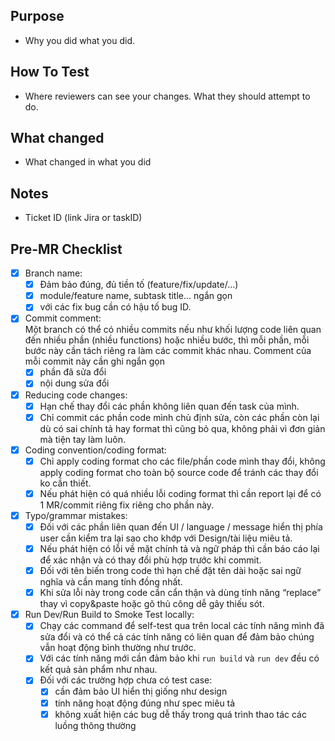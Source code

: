 ## Purpose
- Why you did what you did.

## How To Test
- Where reviewers can see your changes. What they should attempt to do.

## What changed
- What changed in what you did

## Notes
- Ticket ID (link Jira or taskID)

## Pre-MR Checklist
- [X] Branch name: 
  - [X] Đảm bảo đúng, đủ tiền tố (feature/fix/update/…)
  - [X] module/feature name, subtask title… ngắn gọn
  - [X] với các fix bug cần có hậu tố bug ID.
- [X] Commit comment:\
Một branch có thể có nhiều commits nếu như khối lượng code liên quan đến nhiều phần (nhiều functions) hoặc nhiều bước, thì mỗi phần, mỗi bước này cần tách riêng ra làm các commit khác nhau. Comment của mỗi commit này cần ghi ngắn gọn
  - [X] phần đã sửa đổi
  - [X] nội dung sửa đổi
- [X] Reducing code changes:
  - [X] Hạn chế thay đổi các phần không liên quan đến task của mình.
  - [X] Chỉ commit các phần code mình chủ định sửa, còn các phần còn lại dù có sai chính tả hay format thì cũng bỏ qua, không phải vì đơn giản mà tiện tay làm luôn.
- [X] Coding convention/coding format:
  - [X] Chỉ apply coding format cho các file/phần code mình thay đổi, không apply coding format cho toàn bộ source code để tránh các thay đổi ko cần thiết.
  - [X] Nếu phát hiện có quá nhiều lỗi coding format thì cần report lại để có 1 MR/commit riêng fix riêng cho phần này.
- [X] Typo/grammar mistakes:
  - [X] Đối với các phần liên quan đến UI / language / message hiển thị phía user cần kiểm tra lại sao cho khớp với Design/tài liệu miêu tả. 
  - [X] Nếu phát hiện có lỗi về mặt chính tả và ngữ pháp thì cần báo cáo lại để xác nhận và có thay đổi phù hợp trước khi commit.
  - [X] Đối với tên biến trong code thì hạn chế đặt tên dài hoặc sai ngữ nghĩa và cần mang tính đồng nhất. 
  - [X] Khi sửa lỗi này trong code cần cẩn thận và dùng tính năng “replace” thay vì copy&paste hoặc gõ thủ công dễ gây thiếu sót.
- [X] Run Dev/Run Build to Smoke Test locally:
  - [X] Chạy các command để self-test qua trên local các tính năng mình đã sửa đổi và có thể cả các tính năng có liên quan để đảm bảo chúng vẫn hoạt động bình thường như trước.
  - [X] Với các tính năng mới cần đảm bảo khi `run build` và `run dev` đều có kết quả sản phẩm như nhau.
  - [X] Đối với các trường hợp chưa có test case: 
    - [X] cần đảm bảo UI hiển thị giống như design
    - [X] tính năng hoạt động đúng như spec miêu tả
    - [X] không xuất hiện các bug dễ thấy trong quá trình thao tác các luồng thông thường
